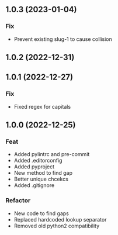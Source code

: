 ## 1.0.3 (2023-01-04)

### Fix

- Prevent existing slug-1 to cause collision

## 1.0.2 (2022-12-31)

## 1.0.1 (2022-12-27)

### Fix

- Fixed regex for capitals

## 1.0.0 (2022-12-25)

### Feat

- Added pylintrc and pre-commit
- Added .editorconfig
- Added pyproject
- New method to find gap
- Better unique chcekcs
- Added .gitignore

### Refactor

- New code to find gaps
- Replaced hardcoded lookup separator
- Removed old python2 compatibility
